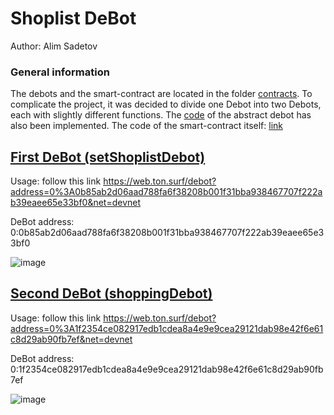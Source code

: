 # Shoplist DeBot

Author: Alim Sadetov

### General information

The debots and the smart-contract are located in the folder [contracts](./contracts).
To complicate the project, it was decided to divide one Debot into two Debots, each with slightly different functions.
The [code](./contracts/abstractDebot.sol) of the abstract debot has also been implemented.
The code of the smart-contract itself: [link](./contracts/shoplist.sol)

## [First DeBot (setShoplistDebot)](./contracts/setShoplistDebot.sol)

Usage: follow this link https://web.ton.surf/debot?address=0%3A0b85ab2d06aad788fa6f38208b001f31bba938467707f222ab39eaee65e33bf0&net=devnet

DeBot address: 0:0b85ab2d06aad788fa6f38208b001f31bba938467707f222ab39eaee65e33bf0

![image](https://user-images.githubusercontent.com/71194332/140927540-21012989-908d-4e67-b87f-12e2e88ff1e2.png)


## [Second DeBot (shoppingDebot)](./contracts/setShoplistDebot.sol)

Usage: follow this link https://web.ton.surf/debot?address=0%3A1f2354ce082917edb1cdea8a4e9e9cea29121dab98e42f6e61c8d29ab90fb7ef&net=devnet

DeBot address: 0:1f2354ce082917edb1cdea8a4e9e9cea29121dab98e42f6e61c8d29ab90fb7ef

![image](https://user-images.githubusercontent.com/71194332/140927424-9437ce78-ccb9-4285-9372-f84ac650797c.png)
